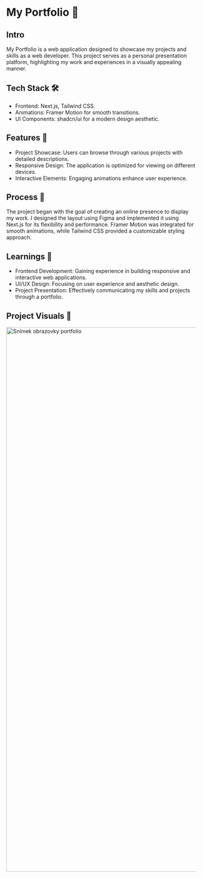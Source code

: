 <h1>My Portfolio 💼</h1>

<h2>Intro</h2>
My Portfolio is a web application designed to showcase my projects and skills as a web developer. This project serves as a personal presentation platform, highlighting my work and experiences in a visually appealing manner.

<h2>Tech Stack 🛠️</h2>
<ul>
<li>Frontend: Next.js, Tailwind CSS.</li>
<li>Animations: Framer Motion for smooth transitions.</li>
<li>UI Components: shadcn/ui for a modern design aesthetic.</li>
</ul>

<h2>Features 🌟</h2>
<ul>
<li>Project Showcase: Users can browse through various projects with detailed descriptions.</li>
<li>Responsive Design: The application is optimized for viewing on different devices.</li>
<li>Interactive Elements: Engaging animations enhance user experience.</li>
</ul>

<h2>Process 🚀</h2>
The project began with the goal of creating an online presence to display my work. I designed the layout using Figma and implemented it using Next.js for its flexibility and performance. Framer Motion was integrated for smooth animations, while Tailwind CSS provided a customizable styling approach.

<h2>Learnings 🧠</h2>
<ul>
<li>Frontend Development: Gaining experience in building responsive and interactive web applications.</li>

<li>UI/UX Design: Focusing on user experience and aesthetic design.</li>
<li>Project Presentation: Effectively communicating my skills and projects through a portfolio.</li>
</ul>

<h2>Project Visuals 📸</h2>
<img width="1439" alt="Snímek obrazovky portfolio" src="https://github.com/user-attachments/assets/e1d4f75f-ab67-45d3-bc6b-c7c00e6591b2">

